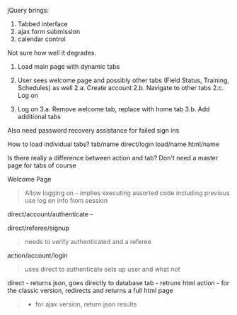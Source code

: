 jQuery brings:

1. Tabbed interface
2. ajax form submission
3. calendar control

Not sure how well it degrades.

1. Load main page with dynamic tabs
2. User sees welcome page and possibly other tabs (Field Status, Training, Schedules) as well
2.a. Create account
2.b. Navigate to other tabs
2.c. Log on

3. Log on
3.a. Remove welcome tab, replace with home tab
3.b. Add additional tabs

Also need password recovery assistance for failed sign ins

How to load individual tabs?
tab/name
direct/login
load/name
html/name

Is there really a difference between action and tab?  Don't need a master page for tabs of course

Welcome Page
> Allow logging on - implies executing assorted code including previous use log on info from session

direct/account/authenticate -

direct/referee/signup
> needs to verify authenticated and a referee

action/account/login
> uses direct to authenticate
> sets up user and what not

direct - returns json, goes directly to database
tab    - retruns html
action - for the classic version, redirects and returns a full html page
> - for ajax version, return json results